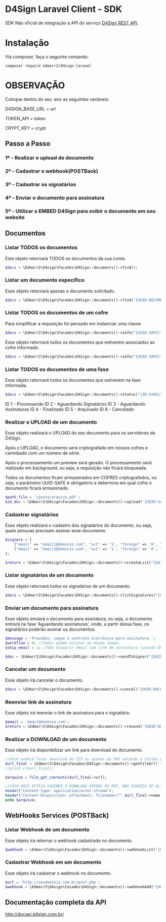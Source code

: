 # D4Sign Laravel Client - SDK

SDK Não oficial de integração á API do serviço [D4Sign REST API](http://docapi.d4sign.com.br/).

# Instalação

Via composer, faça o seguinte comando: 

```shell script
composer require edmarr2/d4sign-laravel
```

# OBSERVAÇÃO
Coloque dentro do seu .env as seguintes variáveis:

D4SIGN_BASE_URL = url


TOKEN_API = token


CRYPT_KEY = crypt

## Passo a Passo

### 1º - Realizar o upload do documento
### 2º - Cadastrar o webhook(POSTBack)
### 3º - Cadastrar os signatários
### 4º - Enviar o documento para assinatura
### 5º - Utilizar o EMBED D4Sign para exibir o documento em seu website

## Documentos

### Listar TODOS os documentos

Este objeto retornará TODOS os documentos da sua conta.

```php
$docs = \Edmarr2\D4sign\Facades\D4Sign::documents()->find();
```

### Listar um documento específico

Esse objeto retornará apenas o documento solicitado.

```php
$docs = \Edmarr2\D4sign\Facades\D4Sign::documents()->find("{UUID-DOCUMENT}");
```

### Listar TODOS os documentos de um cofre
Para simplificar a requisição foi pensado em instanciar uma classe
```php
$docs = \Edmarr2\D4sign\Facades\D4Sign::documents()->safe("{UUID-SAFE}");
```

Esse objeto retornará todos os documentos que estiverem associados ao cofre informado.

```php
$docs = \Edmarr2\D4sign\Facades\D4Sign::documents()->safe("{UUID-SAFE}");
```

### Listar TODOS os documentos de uma fase

Esse objeto retornará todos os documentos que estiverem na fase informada.

```php
$docs = \Edmarr2\D4sign\Facades\D4Sign::documents()->status("{ID-FASE}");
```

ID 1 - Processando
ID 2 - Aguardando Signatários
ID 3 - Aguardando Assinaturas
ID 4 - Finalizado
ID 5 - Arquivado
ID 6 - Cancelado


### Realizar o UPLOAD de um documento

Esse objeto realizará o UPLOAD do seu documento para os servidores da D4Sign.

Após o UPLOAD, o documento será criptografado em nossos cofres e carimbado com um número de série.

Após o processamento um preview será gerado. O processamento será realizado em background, ou seja, a requisição não ficará bloqueada.

Todos os documentos ficam armazenados em COFRES criptografados, ou seja, o parâmetro UUID-SAFE é obrigatório e determina em qual cofre o documento ficará armazenado.

```php
$path_file = '/pasta/arquivo.pdf';
$id_doc = \Edmarr2\D4sign\Facades\D4Sign::documents()->upload('{UUID-SAFE}', $path_file);
```

### Cadastrar signatários

Esse objeto realizará o cadastro dos signatários do documento, ou seja, quais pessoas precisam assinar esse documento.

```php
$signers = [
    ["email" => "email1@dominio.com", "act" => '1', "foreign" => '0', "certificadoicpbr" => '0', "assinatura_presencial" => '0', "embed_methodauth" => 'email', "embed_smsnumber" => ''],
    ["email" => "email2@dominio.com", "act" => '1', "foreign" => '0', "certificadoicpbr" => '0',"assinatura_presencial" => '0', "embed_methodauth" => 'sms', "embed_smsnumber" => '+5511953020202']
];

$return = \Edmarr2\D4sign\Facades\D4Sign::documents()->createList("{UUID-DOCUMENT}", $signers);
```

### Listar signatários de um documento

Esse objeto retornará todos os signatários de um documento.

```php
$docs = \Edmarr2\D4sign\Facades\D4Sign::documents()->listSignatures("{UUID-DOCUMENT}");
```

### Enviar um documento para assinatura

Esse objeto enviará o documento para assinatura, ou seja, o documento entrará na fase 'Aguardando assinaturas', onde, a partir dessa fase, os signatários poderão assinar os documentos.

```php
$message = 'Prezados, segue o contrato eletrônico para assinatura.';
$workflow = 0; //Todos podem assinar ao mesmo tempo;
$skip_email = 1; //Não disparar email com link de assinatura (usando EMBED ou Assinatura Presencial);

$doc = \Edmarr2\D4sign\Facades\D4Sign::documents()->sendToSigner("{UUID-DOCUMENT}",$message, $skip_email, $workflow);
```

### Cancelar um documento

Esse objeto irá cancelar o documento.

```php
$docs = \Edmarr2\D4sign\Facades\D4Sign::documents()->cancel("{UUID-DOCUMENT}");
```

### Reenviar link de assinatura

Esse objeto irá reenviar o link de assinatura para o signatário.

```php
$email = 'email@dominio.com';
$return = \Edmarr2\D4sign\Facades\D4Sign::documents()->resend('{UUID-DOCUMENT}', $email);
```

### Realizar o DOWNLOAD de um documento

Esse objeto irá disponibilizar um link para download do documento.

```php
//Você poderá fazer download do ZIP ou apenas do PDF setando o último parametro.
$url_final = \Edmarr2\D4sign\Facades\D4Sign::documents()->getFileUrl('{UUID-DOCUMENT}','zip');
//print_r($url_final);

$arquivo = file_get_contents($url_final->url);

//CASO VOCÊ ESTEJA FAZENDO O DOWNLOAD APENAS DO PDF, NÃO ESQUEÇA DE ALTERAR O CONTENT-TYPE PARA application/pdf E O NOME DO ARQUIVO PARA .PDF
header("Content-type: application/octet-stream");
header("Content-Disposition: attachment; filename=\"".$url_final->name.".zip"."\"");
echo $arquivo;
```

## WebHooks Services (POSTBack)

### Listar Webhook de um documento

Esse objeto irá retornar o webhook cadastrado no documento.

```php
$webhook = \Edmarr2\D4sign\Facades\D4Sign::documents()->webhookList("{UUID-DOCUMENT}");
```

### Cadastrar Webhook em um documento

Esse objeto irá cadastrar o webhook no documento.

```php
$url = 'http://seudominio.com.br/post.php';
$webhook = \Edmarr2\D4sign\Facades\D4Sign::documents()->webhookAdd("{UUID-DOCUMENT}",$url);
```

## Documentação completa da API

http://docapi.d4sign.com.br/
